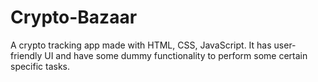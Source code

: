 # Crypto-Bazaar
A crypto tracking app made with HTML, CSS, JavaScript. It has user-friendly UI and have some dummy functionality to perform some certain specific tasks.
